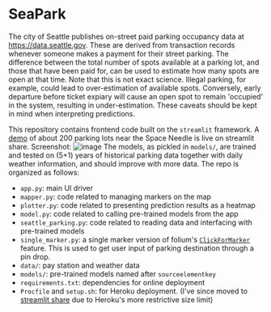 # SeaPark

The city of Seattle publishes on-street paid parking occupancy data at https://data.seattle.gov. These are derived from transaction records whenever someone makes a payment for their street parking. The difference between the total number of spots available at a parking lot, and those that have been paid for, can be used to estimate how many spots are open at that time. Note that this is not exact science. Illegal parking, for example, could lead to over-estimation of available spots. Conversely, early departure before ticket expiary will cause an open spot to remain 'occupied' in the system, resulting in under-estimation. These caveats should be kept in mind when interpreting predictions. 

This repository contains frontend code built on the `streamlit` framework. A [demo](https://tinyurl.com/seaparker) of about 200 parking lots near the Space Needle is live on streamlit share. Screenshot:
![image](https://user-images.githubusercontent.com/57611601/168931723-8dc51d03-d5b7-4f0a-8541-14aaa4cc454d.png)
The models, as pickled in `models/`, are trained and tested on (5+1) years of historical parking data together with daily weather information, and should improve with more data. The repo is organized as follows:

- `app.py`: main UI driver
- `mapper.py`: code related to managing markers on the map
- `plotter.py`: code related to presenting prediction results as a heatmap
- `model.py`: code related to calling pre-trained models from the app
- `seattle_parking.py`: code related to reading data and interfacing with pre-trained models
- `single_marker.py`: a single marker version of folium's [`ClickForMarker`](https://python-visualization.github.io/folium/modules.html#folium.features.ClickForMarker) feature. This is used to get user input of parking destination through a pin drop.
-  `data/`: pay station and weather data
- `models/`: pre-trained models named after `sourceelementkey`
- `requirements.txt`: dependencies for online deployment
- `Procfile` and `setup.sh`: for Heroku deployment. (I've since moved to [streamlit share](https://share.streamlit.io) due to Heroku's more restrictive size limit)

